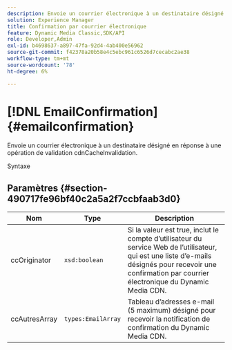 ```yaml
---
description: Envoie un courrier électronique à un destinataire désigné en réponse à une opération de validation cdnCacheInvalidation.
solution: Experience Manager
title: Confirmation par courrier électronique
feature: Dynamic Media Classic,SDK/API
role: Developer,Admin
exl-id: b4698637-a897-47fa-92d4-4ab400e56962
source-git-commit: f42378a20b58e4c5ebc961c6526d7cecabc2ae38
workflow-type: tm+mt
source-wordcount: '78'
ht-degree: 6%

---
```


# [!DNL EmailConfirmation]{#emailconfirmation}

Envoie un courrier électronique à un destinataire désigné en réponse à une opération de validation cdnCacheInvalidation.

Syntaxe

## Paramètres {#section-490717fe96bf40c2a5a2f7ccbfaab3d0}

| Nom | Type | Description |
|---|---|---|
| ccOriginator | `xsd:boolean` | Si la valeur est true, inclut le compte d’utilisateur du service Web de l’utilisateur, qui est une liste d’e-mails désignés pour recevoir une confirmation par courrier électronique du Dynamic Media CDN. |
| ccAutresArray | `types:EmailArray` | Tableau d’adresses e-mail (5 maximum) désigné pour recevoir la notification de confirmation du Dynamic Media CDN. |
